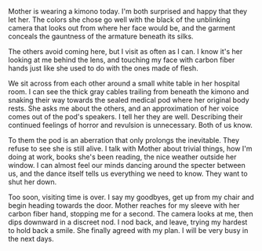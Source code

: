 Mother is wearing a kimono today. I'm both surprised and happy that they let
her. The colors she chose go well with the black of the unblinking camera that
looks out from where her face would be, and the garment conceals the gauntness
of the armature beneath its silks.

The others avoid coming here, but I visit as often as I can. I know it's her
looking at me behind the lens, and touching my face with carbon fiber hands just
like she used to do with the ones made of flesh.

We sit across from each other around a small white table in her hospital room. I
can see the thick gray cables trailing from beneath the kimono and snaking their
way towards the sealed medical pod where her original body rests. She asks me
about the others, and an approximation of her voice comes out of the pod's
speakers. I tell her they are well. Describing their continued feelings of
horror and revulsion is unnecessary. Both of us know.

To them the pod is an aberration that only prolongs the inevitable. They refuse
to see she is still alive. I talk with Mother about trivial things, how I'm
doing at work, books she's been reading, the nice weather outside her window. I
can almost feel our minds dancing around the specter between us, and the dance
itself tells us everything we need to know. They want to shut her down.

Too soon, visiting time is over. I say my goodbyes, get up from my chair and
begin heading towards the door. Mother reaches for my sleeve with her carbon
fiber hand, stopping me for a second. The camera looks at me, then dips downward
in a discreet nod. I nod back, and leave, trying my hardest to hold back a
smile. She finally agreed with my plan. I will be very busy in the next days.
